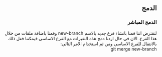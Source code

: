 ﻿
## <div dir=rtl>الدمج<div>


### <div dir=rtl>الدمج المباشر<div>
<div dir=rtl>لنفترض اننا  قمنا بانشاء فرع جديد بالاسم new-branch وقمنا باضافة ملفات من خلال هذا الفرع. الان في حال اردنا دمج هذه التغيرات مع الفرع الاساسي فيمكننا فعل ذلك بالانتقال للفرع الاساسي ومن ثم استخدام الامر التالي:<div>
<div dir=rtl> git merge new-branch <div>

